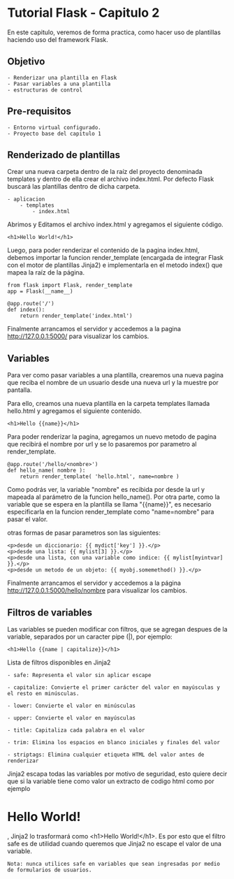 # Tutorial Flask - Capitulo 2

En este capitulo, veremos de forma practica, como hacer uso de plantillas haciendo uso del framework Flask.

## Objetivo

    - Renderizar una plantilla en Flask
    - Pasar variables a una plantilla
    - estructuras de control

## Pre-requisitos

    - Entorno virtual configurado.
    - Proyecto base del capitulo 1

## Renderizado de plantillas

Crear una nueva carpeta dentro de la raíz del proyecto denominada templates y dentro de ella crear el archivo index.html. Por defecto Flask buscará las plantillas dentro de dicha carpeta.

	- aplicacion
		- templates
			- index.html

Abrimos y Editamos el archivo index.html y agregamos el siguiente código.

```
<h1>Hello World!</h1>
```

Luego, para poder renderizar el contenido de la pagina index.html, debemos importar la funcion render_template (encargada de integrar Flask con el motor de plantillas Jinja2) e implementarla en el metodo index() que mapea la raíz de la página.

```
from flask import Flask, render_template
app = Flask(__name__)

@app.route('/')
def index():
	return render_template('index.html')
```

Finalmente arrancamos el servidor y accedemos a la pagina http://127.0.0.1:5000/ para visualizar los cambios. 

## Variables

Para ver como pasar variables a una plantilla, crearemos una nueva pagina que reciba el nombre de un usuario desde una nueva url y la muestre por pantalla.

Para ello, creamos una nueva plantilla en la carpeta templates llamada hello.html y agregamos el siguiente contenido.

```
<h1>Hello {{name}}</h1>
```

Para poder renderizar la pagina, agregamos un nuevo metodo de pagina que recibirá el nombre por url y se lo pasaremos por parametro al render_template.

```
@app.route('/hello/<nombre>')
def hello_name( nombre ):
	return render_template( 'hello.html', name=nombre )
```

Como podrás ver, la variable "nombre" es recibida por desde la url y mapeada al parámetro de la funcion hello_name(). Por otra parte, como la variable que se espera en la plantilla se llama "{{name}}", es necesario especificarla en la funcion render_template como "name=nombre" para pasar el valor.

otras formas de pasar parametros son las siguientes:

```
<p>desde un diccionario: {{ mydict['key'] }}.</p>
<p>desde una lista: {{ mylist[3] }}.</p>
<p>desde una lista, con una variable como indice: {{ mylist[myintvar] }}.</p>
<p>desde un metodo de un objeto: {{ myobj.somemethod() }}.</p>
```

Finalmente arrancamos el servidor y accedemos a la página http://127.0.0.1:5000/hello/nombre para visualizar los cambios.

## Filtros de variables

Las variables se pueden modificar con filtros, que se agregan despues de la variable, separados por un caracter pipe (|), por ejemplo:

```
<h1>Hello {{name | capitalize}}</h1>
```

Lista de filtros disponibles en Jinja2

```
- safe: Representa el valor sin aplicar escape

- capitalize: Convierte el primer carácter del valor en mayúsculas y el resto en minúsculas.

- lower: Convierte el valor en minúsculas

- upper: Convierte el valor en mayúsculas

- title: Capitaliza cada palabra en el valor

- trim: Elimina los espacios en blanco iniciales y finales del valor

- striptags: Elimina cualquier etiqueta HTML del valor antes de renderizar
```

Jinja2 escapa todas las variables por motivo de seguridad, esto quiere decir que si la variable tiene como valor un extracto de codigo html como por ejemplo <h1>Hello World!</h1>, Jinja2 lo trasformará como &lt;h1&gt;Hello World!&lt;/h1&gt;. Es por esto que el filtro safe es de utilidad cuando queremos que Jinja2 no escape el valor de una variable.

```
Nota: nunca utilices safe en variables que sean ingresadas por medio de formularios de usuarios.
```
